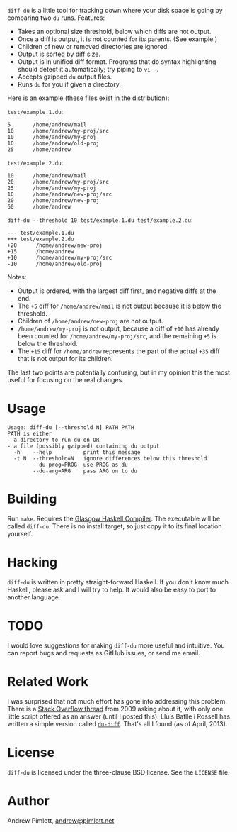 `diff-du` is a little tool for tracking down where your disk space is going
by comparing two `du` runs.  Features:

- Takes an optional size threshold, below which diffs are not output.
- Once a diff is output, it is not counted for its parents.  (See example.)
- Children of new or removed directories are ignored.
- Output is sorted by diff size.
- Output is in unified diff format.  Programs that do syntax highlighting
  should detect it automatically; try piping to `vi -`.
- Accepts gzipped `du` output files.
- Runs `du` for you if given a directory.

Here is an example (these files exist in the distribution):

`test/example.1.du`:

    5       /home/andrew/mail
    10      /home/andrew/my-proj/src
    10      /home/andrew/my-proj
    10      /home/andrew/old-proj
    25      /home/andrew

`test/example.2.du`:

    10      /home/andrew/mail
    20      /home/andrew/my-proj/src
    25      /home/andrew/my-proj
    10      /home/andrew/new-proj/src
    20      /home/andrew/new-proj
    60      /home/andrew

`diff-du --threshold 10 test/example.1.du test/example.2.du`:

    --- test/example.1.du
    +++ test/example.2.du
    +20      /home/andrew/new-proj
    +15      /home/andrew
    +10      /home/andrew/my-proj/src
    -10      /home/andrew/old-proj

Notes:

- Output is ordered, with the largest diff first, and negative diffs at the
  end.
- The `+5` diff for `/home/andrew/mail` is not output because it is below
  the threshold.
- Children of `/home/andrew/new-proj` are not output.
- `/home/andrew/my-proj` is not output, because a diff of `+10` has already
  been counted for `/home/andrew/my-proj/src`, and the remaining `+5` is
  below the threshold.
- The `+15` diff for `/home/andrew` represents the part of the actual `+35`
  diff that is not output for its children.

The last two points are potentially confusing, but in my opinion this the
most useful for focusing on the real changes.

Usage
=====

    Usage: diff-du [--threshold N] PATH PATH
    PATH is either
    - a directory to run du on OR
    - a file (possibly gzipped) containing du output
      -h    --help          print this message
      -t N  --threshold=N   ignore differences below this threshold
            --du-prog=PROG  use PROG as du
            --du-arg=ARG    pass ARG on to du

Building
========

Run `make`.  Requires the [Glasgow Haskell Compiler][ghc].  The executable
will be called `diff-du`.  There is no install target, so just copy it to
its final location yourself.

[ghc]: http://haskell.org/ghc

Hacking
=======

`diff-du` is written in pretty straight-forward Haskell.  If you don't know
much Haskell, please ask and I will try to help.  It would also be easy to
port to another language.

TODO
====

I would love suggestions for making `diff-du` more useful and intuitive.
You can report bugs and requests as GitHub issues, or send me email.

Related Work
============

I was surprised that not much effort has gone into addressing this problem.
There is a [Stack Overflow thread][stack] from 2009 asking about it, with
only one little script offered as an answer (until I posted this).  Lluís
Batlle i Rossell has written a simple version called [`du-diff`][du-diff].
That's all I found (as of April, 2013).

[stack]: http://stackoverflow.com/questions/1533593/is-there-a-standard-way-to-diff-du-outputs-to-detect-where-disk-space-usage-has
[du-diff]: http://vicerveza.homeunix.net/~viric/soft/du-diff/

License
=======

`diff-du` is licensed under the three-clause BSD license.  See the `LICENSE`
file.

Author
======

Andrew Pimlott, andrew@pimlott.net
